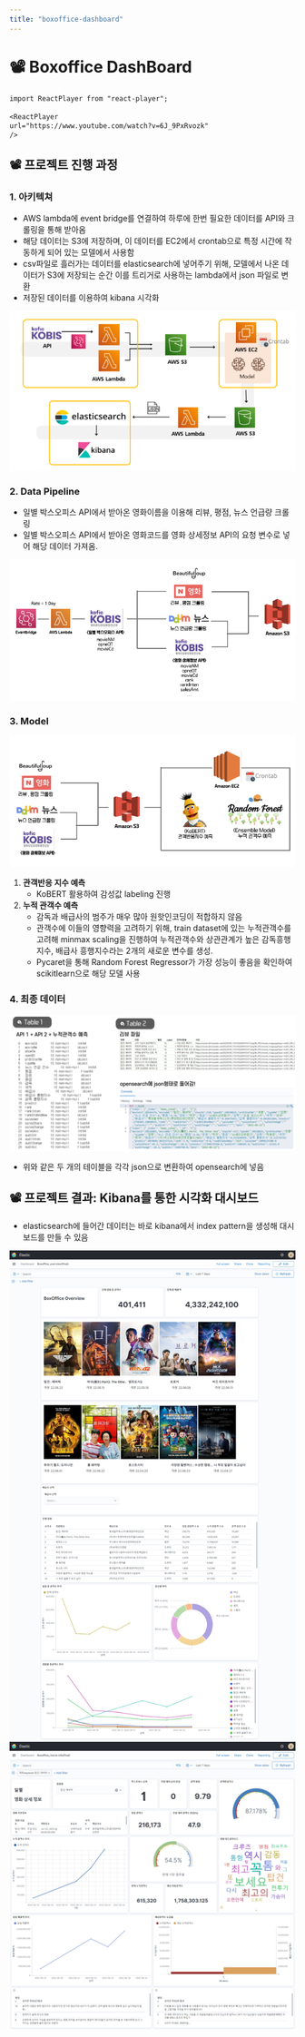```yaml
---
title: "boxoffice-dashboard"
---
```


# 📽️ Boxoffice DashBoard

```mdx-code-block
import ReactPlayer from "react-player";

<ReactPlayer
url="https://www.youtube.com/watch?v=6J_9PxRvozk"
/>
```

## 📽️ 프로젝트 진행 과정

### 1. 아키텍쳐

- AWS lambda에 event bridge를 연결하여 하루에 한번 필요한 데이터를 API와 크롤링을 통해 받아옴
- 해당 데이터는 S3에 저장하며, 이 데이터를 EC2에서 crontab으로 특정 시간에 작동하게 되어 있는 모델에서 사용함
- csv파일로 흘러가는 데이터를 elasticsearch에 넣어주기 위해, 모델에서 나온 데이터가 S3에 저장되는 순간 이를 트리거로 사용하는 lambda에서 json 파일로 변환
- 저장된 데이터를 이용하여 kibana 시각화

![](./assets/boxoffice-dashboard/1.png)

### 2. Data Pipeline

- 일별 박스오피스 API에서 받아온 영화이름을 이용해 리뷰, 평점, 뉴스 언급량 크롤링
- 일별 박스오피스 API에서 받아온 영화코드를 영화 상세정보 API의 요청 변수로 넣어 해당 데이터 가져옴.

![](./assets/boxoffice-dashboard/2.png)

### 3. Model

![](./assets/boxoffice-dashboard/3.png)

1. **관객반응 지수 예측**
   - KoBERT 활용하여 감성값 labeling 진행
2. **누적 관객수 예측**
   - 감독과 배급사의 범주가 매우 많아 원핫인코딩이 적합하지 않음
   - 관객수에 이들의 영향력을 고려하기 위해, train dataset에 있는 누적관객수를 고려해 minmax scaling을 진행하여 누적관객수와 상관관계가 높은 감독흥행지수, 배급사 흥행지수라는 2개의 새로운 변수를 생성.
   - Pycaret을 통해 Random Forest Regressor가 가장 성능이 좋음을 확인하여 scikitlearn으로 해당 모델 사용

### 4. 최종 데이터

![](./assets/boxoffice-dashboard/4.png)

- 위와 같은 두 개의 테이블을 각각 json으로 변환하여 opensearch에 넣음

## 📽️ 프로젝트 결과: Kibana를 통한 시각화 대시보드

- elasticsearch에 들어간 데이터는 바로 kibana에서 index pattern을 생성해 대시보드를 만들 수 있음

![](./assets/boxoffice-dashboard/5.png)
![](./assets/boxoffice-dashboard/6.png)
